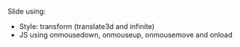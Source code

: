 Slide using:
- Style: transform (translate3d and infinite)
- JS using onmousedown, onmouseup, onmousemove and onload